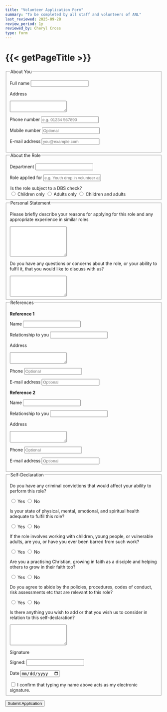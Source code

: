 ```yaml
---
title: "Volunteer Application Form"
summary: "To be completed by all staff and volunteers of ANL"
last_reviewed: 2025-09-28
review_period: 1y
reviewed_by: Cheryl Cross
type: form
---
```


<form 
  name="{{< getPageTitle >}}" 
  class="verified-form"
  netlify
>

<input type="hidden" name="_gotcha" style="display:none!important">

<h1>{{< getPageTitle >}}</h1>

<fieldset>
  <legend>About You</legend>

  <label for="fullname">Full name</label>
  <input type="text" id="fullname" name="fullname" class="short-input" required>

  <label for="address">Address</label>
  <textarea id="address" name="address" rows="2" required></textarea>

  <label for="phone">Phone number</label>
  <input type="text" id="phone" name="phone" class="short-input" required placeholder="e.g. 01234 567890">

  <label for="mobile">Mobile number</label>
  <input type="text" id="mobile" name="mobile" class="short-input" placeholder="Optional">

  <label for="email">E-mail address</label>
  <input type="email" id="email" name="email" class="short-input" required placeholder="you@example.com">

</fieldset>

<fieldset>
  <legend>About the Role</legend>

  <label for="department">Department</label>
  <input type="text" id="department" name="department" class="short-input" required>

  <label for="role">Role applied for</label>
  <input type="text" id="role" name="role" class="short-input" required placeholder="e.g. Youth drop in volunteer at Chinley TNT">

  <legend>Is the role subject to a DBS check?</legend>
  <div class="radio-group">
  <label><input type="radio" name="dbs_check" value="Children only" required> Children only</label>
  <label><input type="radio" name="dbs_check" value="Adults only"> Adults only</label>
  <label><input type="radio" name="dbs_check" value="Children and adults"> Children and adults</label>
  </div>

</fieldset>

<fieldset>
  <legend>Personal Statement</legend>

  <label for="statement">Please briefly describe your reasons for applying for this role and any appropriate experience in similar roles</label>
  <textarea id="statement" name="statement" rows="6" required></textarea>

  <label for="concerns">Do you have any questions or concerns about the role, or your ability to fulfil it, that you would like to discuss with us?</label>
  <textarea id="concerns" name="concerns" rows="4"></textarea>

</fieldset>

<fieldset>
  <legend>References</legend>

  <strong>Reference 1</strong>

  <label for="ref1_name">Name</label>
  <input type="text" id="ref1_name" name="ref1_name" class="short-input" required>

  <label for="ref1_relationship">Relationship to you</label>
  <input type="text" id="ref1_relationship" name="ref1_relationship" class="short-input" required>

  <label for="ref1_address">Address</label>
  <textarea id="ref1_address" name="ref1_address" rows="2" required></textarea>

  <label for="ref1_phone">Phone</label>
  <input type="text" id="ref1_phone" name="ref1_phone" class="short-input" placeholder="Optional">

  <label for="ref1_email">E-mail address</label>
  <input type="email" id="ref1_email" name="ref1_email" class="short-input" placeholder="Optional">

  <strong>Reference 2</strong>

  <label for="ref2_name">Name</label>
  <input type="text" id="ref2_name" name="ref2_name" class="short-input" required>

  <label for="ref2_relationship">Relationship to you</label>
  <input type="text" id="ref2_relationship" name="ref2_relationship" class="short-input">

  <label for="ref2_address">Address</label>
  <textarea id="ref2_address" name="ref2_address" rows="2" required></textarea>

  <label for="ref2_phone">Phone</label>
  <input type="text" id="ref2_phone" name="ref2_phone" class="short-input" placeholder="Optional">

  <label for="ref2_email">E-mail address</label>
  <input type="email" id="ref2_email" name="ref2_email" class="short-input" placeholder="Optional">

</fieldset>

<fieldset>
  <legend>Self-Declaration</legend>

  <label>Do you have any criminal convictions that would affect your ability to perform this role?</label>
  <div class="radio-group">
  <label><input type="radio" name="convictions" value="Yes" required> Yes</label>
  <label><input type="radio" name="convictions" value="No"> No</label>
  </div>

  <label>Is your state of physical, mental, emotional, and spiritual health adequate to fulfil this role?</label>
  <div class="radio-group">
  <label><input type="radio" name="health" value="Yes" required> Yes</label>
  <label><input type="radio" name="health" value="No"> No</label>
  </div>

  <label>If the role involves working with children, young people, or vulnerable adults, are you, or have you ever been barred from such work?</label>
  <div class="radio-group">
  <label><input type="radio" name="barred" value="Yes" required> Yes</label>
  <label><input type="radio" name="barred" value="No"> No</label>
  </div>

  <label>Are you a practising Christian, growing in faith as a disciple and helping others to grow in their faith too?</label>
  <div class="radio-group">
  <label><input type="radio" name="christian" value="Yes" required> Yes</label>
  <label><input type="radio" name="christian" value="No"> No</label>
  </div>

  <label>Do you agree to abide by the policies, procedures, codes of conduct, risk assessments etc that are relevant to this role?</label>
  <div class="radio-group">
  <label><input type="radio" name="policies" value="Yes" required> Yes</label>
  <label><input type="radio" name="policies" value="No"> No</label>
  </div>

  <label for="self_declaration_extra">Is there anything you wish to add or that you wish us to consider in relation to this self-declaration?</label>
  <textarea id="self_declaration_extra" name="self_declaration_extra" rows="4"></textarea>

  <label>Signature</label>

  <label class="checkbox-inline required">
  Signed:
  <input type="text" id="RefereeName" name="referee_name" class="short-input" required>
  </label>

  <label for="RefereeDate" class="required">Date</label>
  <input type="date" id="RefereeDate" name="referee_date" class="short-input autofill-today" required>

  <label class="checkbox-inline required">
  <input type="checkbox" name="RefereeSignatureConfirm" required>
  I confirm that typing my name above acts as my electronic signature.
  </label>

</fieldset>

<button type="submit">Submit Application</button>

</form>
